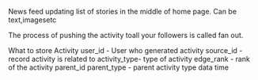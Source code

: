 News feed 
updating list of stories in the middle of home page.
Can be text,imagesetc

The process of pushing the activity toall your followers is called fan out.

What to store
Activity
  user_id - User who generated activity
  source_id - record activity is related to 
  activity_type- type of activity 
  edge_rank - rank of the activity
  parent_id
  parent_type - parent activity type 
  data
  time
